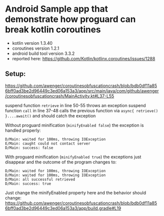 # Android Sample app that demonstrate how proguard can break kotlin coroutines

- kotlin version 1.3.40
- coroutines version 1.2.1
- android build tool version 3.3.2
- reported here: https://github.com/Kotlin/kotlinx.coroutines/issues/1288

## Setup:

https://github.com/awenger/coroutinesobfuscationcrash/blob/bdb0df11a856bff0ad3be2d96449c3ed06a153a3/app/src/main/java/com/github/awenger/coroutinesobfuscationcrash/MainActivity.kt#L37-L55

suspend function `retrieve` in line 50-55 throws an exception
suspend function `call` in line 37-48 calls the previous function via `async{ retrieve() }....await()` and should catch the exception

Without proguard minification (`minifyEnabled false`) the exception is handled properly:
```
D/Main: waited for 100ms, throwing IOException
E/Main: caught could not contact server
D/Main: success: false
```

With proguard minification (`minifyEnabled true`) the exceptions just disappear and the outcome of the program changes to:
```
D/Main: waited for 100ms, throwing IOException
D/Main: waited for 100ms, throwing IOException
D/Main: all successful retrieved
D/Main: success: true
```

Just change the minifyEnabled property here and the behavior should change: https://github.com/awenger/coroutinesobfuscationcrash/blob/bdb0df11a856bff0ad3be2d96449c3ed06a153a3/app/build.gradle#L19